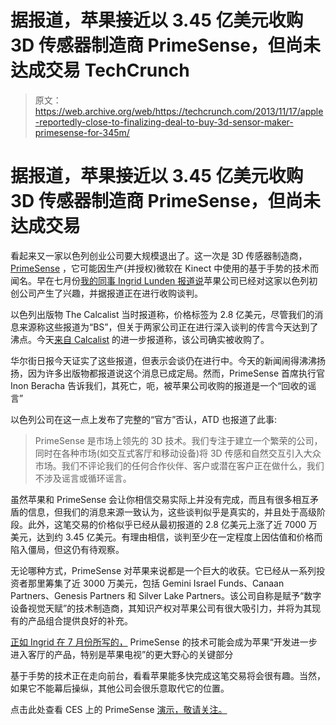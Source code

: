 # 据报道，苹果接近以 3.45 亿美元收购 3D 传感器制造商 PrimeSense，但尚未达成交易 TechCrunch

> 原文：<https://web.archive.org/web/https://techcrunch.com/2013/11/17/apple-reportedly-close-to-finalizing-deal-to-buy-3d-sensor-maker-primesense-for-345m/>

# 据报道，苹果接近以 3.45 亿美元收购 3D 传感器制造商 PrimeSense，但尚未达成交易

看起来又一家以色列创业公司要大规模退出了。这一次是 3D 传感器制造商， [PrimeSense](https://web.archive.org/web/20221006172443/http://www.primesense.com/) ，它可能因生产(并授权)微软在 Kinect 中使用的基于手势的技术而闻名。早在七月份[我的同事 Ingrid Lunden 报道说](https://web.archive.org/web/20221006172443/https://beta.techcrunch.com/2013/07/16/gesture-in-the-picture-as-intel-reportedly-picks-up-omek-but-primesense-dismisses-apple-acquisition-rumors/)苹果公司已经对这家以色列初创公司产生了兴趣，并据报道正在进行收购谈判。

以色列出版物 The Calcalist 当时报道称，价格标签为 2.8 亿美元，尽管我们的消息来源称这些报道为“BS”，但关于两家公司正在进行深入谈判的传言今天达到了沸点。今天[来自 Calcalist](https://web.archive.org/web/20221006172443/http://www.calcalist.co.il/internet/articles/0,7340,L-3617082,00.html) 的进一步报道称，该公司确实被收购了。

华尔街日报今天证实了这些报道，但表示会谈仍在进行中。今天的新闻闹得沸沸扬扬，因为许多出版物都报道说这个消息已成定局。然而，PrimeSense 首席执行官 Inon Beracha 告诉我们，其死亡，呃，被苹果公司收购的报道是一个“回收的谣言”

以色列公司在这一点上发布了完整的“官方”否认，ATD 也报道了此事:

> PrimeSense 是市场上领先的 3D 技术。我们专注于建立一个繁荣的公司，同时在各种市场(如交互式客厅和移动设备)将 3D 传感和自然交互引入大众市场。我们不评论我们的任何合作伙伴、客户或潜在客户正在做什么，我们不涉及谣言或循环谣言。

虽然苹果和 PrimeSense 会让你相信交易实际上并没有完成，而且有很多相互矛盾的信息，但我们的消息来源一致认为，这些谈判似乎是真实的，并且处于高级阶段。此外，这笔交易的价格似乎已经从最初报道的 2.8 亿美元上涨了近 7000 万美元，达到约 3.45 亿美元。有理由相信，谈判至少在一定程度上因估值和价格而陷入僵局，但这仍有待观察。

无论哪种方式，PrimeSense 对苹果来说都是一个巨大的收获。它已经从一系列投资者那里筹集了近 3000 万美元，包括 Gemini Israel Funds、Canaan Partners、Genesis Partners 和 Silver Lake Partners。该公司自称是赋予“数字设备视觉天赋”的技术制造商，其知识产权对苹果公司有很大吸引力，并将为其现有的产品组合提供良好的补充。

[正如 Ingrid 在 7 月份所写的，](https://web.archive.org/web/20221006172443/https://beta.techcrunch.com/2013/07/16/gesture-in-the-picture-as-intel-reportedly-picks-up-omek-but-primesense-dismisses-apple-acquisition-rumors/) PrimeSense 的技术可能会成为苹果“开发进一步进入客厅的产品，特别是苹果电视”的更大野心的关键部分

基于手势的技术正在走向前台，看看苹果能多快完成这笔交易将会很有趣。当然，如果它不能幕后操纵，其他公司会很乐意取代它的位置。

点击此处查看 CES 上的 PrimeSense [演示，敬请关注。](https://web.archive.org/web/20221006172443/https://beta.techcrunch.com/2012/01/16/primesense-demos-a-gesture-based-next-gen-tv-interface/)
